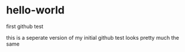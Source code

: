 hello-world
===========

first github test


this is a seperate version of my initial github test
looks pretty much the same
